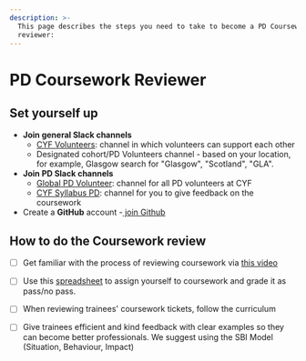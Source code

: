 ```yaml
---
description: >-
  This page describes the steps you need to take to become a PD Coursework
  reviewer:
---
```


# PD Coursework Reviewer

## Set yourself up

* **Join general Slack channels**
  * [CYF Volunteers](https://app.slack.com/client/T2H71EFLK/CTD17PH0D): channel in which volunteers can support each other
  * Designated cohort/PD Volunteers channel - based on your location, for example, Glasgow search for "Glasgow", "Scotland", "GLA".
* **Join PD Slack channels**
  * [Global PD Volunteer](https://app.slack.com/client/T2H71EFLK/C03JH62SUEL): channel for all PD volunteers at CYF
  * [CYF Syllabus PD](https://app.slack.com/client/T2H71EFLK/C01KMRERKS5): channel for you to give feedback on the coursework
* Create a **GitHub** account -[ join Github](https://github.com/)

## How to do the Coursework review

* [ ] Get familiar with the process of reviewing coursework via [this video](https://app.wowto.ai/link/MWJD8ZwiKpb\&locale=english\&showplaybackspeed=true\&showsubtitle=true)
* [ ] Use this [spreadsheet](https://docs.google.com/spreadsheets/d/1lKrPAQkW0Mzn42d4nJxuOP01cTHjv7k3LlciH3XCoAY/edit#gid=0) to assign yourself to coursework and grade it as pass/no pass.
* [ ] When reviewing trainees' coursework tickets, follow the curriculum
* [ ] Give trainees efficient and kind feedback with clear examples so they can become better professionals. We suggest using the SBI Model (Situation, Behaviour, Impact)




